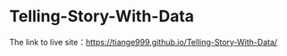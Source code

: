 # Telling-Story-With-Data
The link to live site：https://tiange999.github.io/Telling-Story-With-Data/

